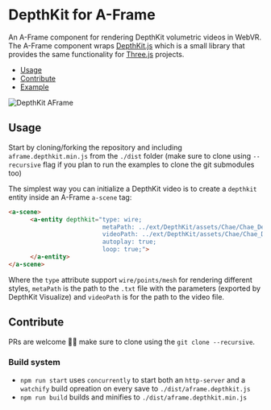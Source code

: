 # DepthKit for A-Frame
An A-Frame component for rendering DepthKit volumetric videos in WebVR. The A-Frame component wraps [DepthKit.js](https://github.com/juniorxsound/DepthKit.js) which is a small library that provides the same functionality for [Three.js](https://github.com/mrdoob/three.js) projects.
- [Usage](#usage)
- [Contribute](#contribute)
- [Example](https://juniorxsound.github.io/DepthKit-A-Frame/)

![DepthKit AFrame](https://raw.githubusercontent.com/juniorxsound/DepthKit-A-Frame/master/docs/movement.gif?token=APLD_It_uvXAHdio-sYe_JUHWQEXUHslks5aZRfAwA%3D%3D)

## Usage
Start by cloning/forking the repository and including ```aframe.depthkit.min.js``` from the ```./dist``` folder (make sure to clone using ```--recursive``` flag if you plan to run the examples to clone the git submodules too)

The simplest way you can initialize a DepthKit video is to create a ```depthkit``` entity inside an A-Frame ```a-scene``` tag:
```html
<a-scene>
      <a-entity depthkit="type: wire;
                          metaPath: ../ext/DepthKit/assets/Chae/Chae_Demo_Upres.txt;
                          videoPath: ../ext/DepthKit/assets/Chae/Chae_Demo_Upres.webm;
                          autoplay: true;
                          loop: true;">
      </a-entity>
</a-scene>
```
Where the ```type``` attribute support ```wire/points/mesh``` for rendering different styles, ```metaPath``` is the path to the ```.txt``` file with the parameters (exported by DepthKit Visualize) and ```videoPath``` is for the path to the video file.

## Contribute
PRs are welcome ✊🏻 make sure to clone using the ```git clone --recursive```.

### Build system
- ```npm run start``` uses ```concurrently``` to start both an ```http-server``` and a ```watchify``` build opreation on every save to ```./dist/aframe.depthkit.js```
- ```npm run build``` builds and minifies to ```./dist/aframe.depthkit.min.js```
